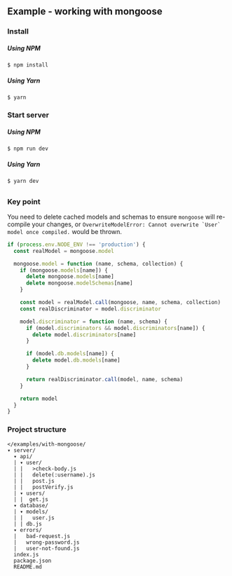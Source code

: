 ## Example - working with mongoose

### Install

##### Using NPM
```
$ npm install
```

##### Using Yarn
```
$ yarn
```

### Start server

##### Using NPM
```
$ npm run dev
```

##### Using Yarn
```
$ yarn dev
```

##

### Key point

You need to delete cached models and schemas to ensure `mongoose` will re-compile your
changes, or ``OverwriteModelError: Cannot overwrite `User` model once compiled.`` would be thrown.

```javascript
if (process.env.NODE_ENV !== 'production') {
  const realModel = mongoose.model

  mongoose.model = function (name, schema, collection) {
    if (mongoose.models[name]) {
      delete mongoose.models[name]
      delete mongoose.modelSchemas[name]
    }

    const model = realModel.call(mongoose, name, schema, collection)
    const realDiscriminator = model.discriminator

    model.discriminator = function (name, schema) {
      if (model.discriminators && model.discriminators[name]) {
        delete model.discriminators[name]
      }

      if (model.db.models[name]) {
        delete model.db.models[name]
      }

      return realDiscriminator.call(model, name, schema)
    }

    return model
  }
}
```

### Project structure

```
</examples/with-mongoose/
▾ server/
  ▾ api/
  | ▾ user/
  | |   >check-body.js
  | |   delete(:username).js
  | |   post.js
  | |   postVerify.js
  | ▾ users/
  | |  get.js
  ▾ database/
  | ▾ models/
  | |   user.js
  | | db.js
  ▾ errors/
  |   bad-request.js
  |   wrong-password.js
  |   user-not-found.js
  index.js
  package.json
  README.md
```

